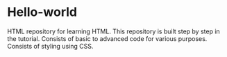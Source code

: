 # Hello-world
HTML repository for learning HTML.
This repository is built step by step in the tutorial.
Consists of basic to advanced code for various purposes.
Consists of styling using CSS.
